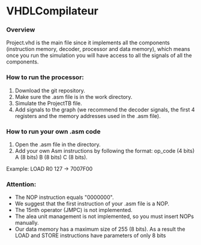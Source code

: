 # VHDLCompilateur
### Overview
Project.vhd is the main file since it implements all the components (instruction memory, decoder, processor and data memory), which means once you run the simulation you will have access to all the signals of all the components.

### How to run the processor:
<ol>
<li>Download the git repository.</li>
<li>Make sure the .asm file is in the work directory.</li>
<li>Simulate the ProjectTB file.</li>
<li>Add signals to the graph (we recommend the decoder signals, the first 4 registers and the memory addresses used in the .asm file).</li>
</ol>

### How to run your own .asm code
<ol>
<li>Open the .asm file in the directory.</li>
<li>Add your own Asm instructions by following the format: op_code (4 bits) A (8 bits) B (8 bits) C (8 bits).</li>
</ol>

Example: 
LOAD R0 127 -> 7007F00

### Attention:
<ul>
<li>The NOP instruction equals "0000000".</li>
<li>We suggest that the first instruction of your .asm file is a NOP.</li>
<li>The 15nth operator (JMPC) is not implemented.</li>
<li>The alea unit management is not implemented, so you must insert NOPs manually.</li>
<li>Our data memory has a maximum size of 255 (8 bits). As a result the LOAD and STORE instructions have parameters of only 8 bits</li>
</ul>
